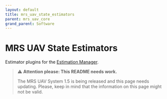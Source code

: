 ```yaml
---
layout: default
title: mrs_uav_state_estimators
parent: mrs_uav_core
grand_parent: Software
---
```

# MRS UAV State Estimators

Estimator plugins for the [Estimation Manager](https://github.com/ctu-mrs/mrs_uav_managers).

> :warning: **Attention please: This README needs work.**
>
> The MRS UAV System 1.5 is being released and this page needs updating. Please, keep in mind that the information on this page might not be valid.

